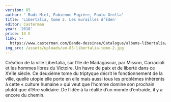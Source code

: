```yaml
---
version: 85
author: ' Rudi Miel, Fabienne Pigière, Paolo Grella'
title: 'Libertalia, tome 2. Les murailles d’Éden'
editor: Casterman
year: '2018'
price: 14 €
link: >-
  https://www.casterman.com/Bande-dessinee/Catalogue/albums-libertalia/libertalia-2-les-murailles-deden
img_src: /assets/uploads/am-85-libertalia-tome-2.jpg
---
```

Création de la ville Libertalia, sur l’île de Madagascar,
 par Misson, Carracioli et les hommes libres du Victoire.
 Un havre de paix et de liberté dans ce XVIIe siècle. Ce
 deuxième tome du triptyque décrit le fonctionnement de
 la ville, quelle utopie elle porte en elle mais aussi tous
 les problèmes inhérents à cette « culture humaine »
 qui veut que l’homme domine son prochain plutôt que
 d’être solidaire. De l’idée à la réalité d’un monde d’entraide,
 il y a encore du chemin.
